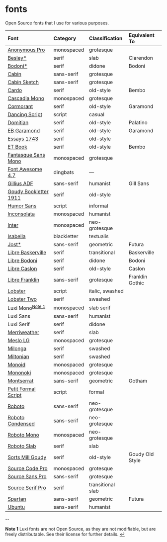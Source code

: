 # fonts

Open Source fonts that I use for various purposes.

| Font                              | Category    | Classification    | Equivalent To   |
|:----------------------------------|:------------|:------------------|:----------------|
| [Anonymous Pro][anonymous]        | monospaced  | grotesque         |                 |
| [Besley*][besley]                 | serif       | slab              | Clarendon       |
| [Bodoni*][bodoni]                 | serif       | didone            | Bodoni          |
| [Cabin][cabin]                    | sans-serif  | grotesque         |                 |
| [Cabin Sketch][cabinsketch]       | sans-serif  | grotesque         |                 |
| [Cardo][cardo]                    | serif       | old-style         | Bembo           |
| [Cascadia Mono][cascadia]         | monospaced  | grotesque         |                 |
| [Cormorant][cormorant]            | serif       | old-style         | Garamond        |
| [Dancing Script][dancing]         | script      | casual            |                 |
| [Domitian][domitian]              | serif       | old-style         | Palatino        |
| [EB Garamond][eb]                 | serif       | old-style         | Garamond        |
| [Essays 1743][essays]             | serif       | old-style         |                 |
| [ET Book][etbook]                 | serif       | old-style         | Bembo           |
| [Fantasque Sans Mono][fantasque]  | monospaced  | grotesque         |                 |
| [Font Awesome 4.7][awesome]       | dingbats    | —                 |                 |
| [Gillius ADF][gillius]            | sans-serif  | humanist          | Gill Sans       |
| [Goudy Bookletter 1911][goudy]    | serif       | old-style         |                 |
| [Humor Sans][xkcd]                | script      | informal          |                 |
| [Inconsolata][inconsolata]        | monospaced  | humanist          |                 |
| [Inter][inter]                    | monospaced  | neo-grotesque     |                 |
| [Isabella][isabella]              | blackletter | textualis         |                 |
| [Jost*][jost]                     | sans-serif  | geometric         | Futura          |
| [Libre Baskerville][lbaskerville] | serif       | transitional      | Baskerville     |
| [Libre Bodoni][lbodoni]           | serif       | didone            | Bodoni          |
| [Libre Caslon][lcaslon]           | serif       | old-style         | Caslon          |
| [Libre Franklin][lfranklin]       | sans-serif  | grotesque         | Franklin Gothic |
| [Lobster][lobster]                | script      | italic, swashed   |                 |
| [Lobster Two][lobster]            | serif       | swashed           |                 |
| Luxi Mono<sup id="a1">[Note 1](#f1)</sup> | monospaced | slab serif |                 |
| Luxi Sans                         | sans-serif  | humanist          |                 |
| Luxi Serif                        | serif       | didone            |                 |
| [Merriweather][merriweather]      | serif       | slab              |                 |
| [Meslo LG][meslo]                 | monospaced  | grotesque         |                 |
| [Milonga][milonga]                | serif       | swashed           |                 |
| [Miltonian][miltonian]            | serif       | swashed           |                 |
| [Monoid][monoid]                  | monospaced  | grotesque         |                 |
| [Mononoki][mononoki]              | monospaced  | grotesque         |                 |
| [Montserrat][montserrat]          | sans-serif  | geometric         | Gotham          |
| [Petit Formal Script][petit]      | script      | formal            |                 |
| [Roboto][roboto]                  | sans-serif  | neo-grotesque     |                 |
| [Roboto Condensed][roboto]        | sans-serif  | neo-grotesque     |                 |
| [Roboto Mono][robotomono]         | monospaced  | neo-grotesque     |                 |
| [Roboto Slab][robotoslab]         | serif       | slab              |                 |
| [Sorts Mill Goudy][sortsgoudy]    | serif       | old-style         | Goudy Old Style |
| [Source Code Pro][sourcecode]     | monospaced  | grotesque         |                 |
| [Source Sans Pro][sourcesans]     | sans-serif  | grotesque         |                 |
| [Source Serif Pro][sourceserif]   | serif       | transitional slab |                 |
| [Spartan][spartan]                | sans-serif  | geometric         | Futura          |
| [Ubuntu][ubuntu]                  | sans-serif  | humanist          |                 |

--

<b id="f1">Note 1</b> Luxi fonts are not Open Source, as they are not modifiable, but are freely distributable. See their license for further details. [↩](#a1 "Return to table")

[anonymous]: https://www.marksimonson.com/fonts/view/anonymous-pro
[awesome]: https://fontawesome.com/v4.7/
[besley]: https://github.com/indestructible-type/Besley
[bodoni]: https://github.com/indestructible-type/Bodoni
[cabin]: https://github.com/impallari/Cabin
[cabinsketch]: https://github.com/impallari/CabinSketch
[cardo]: https://fonts.google.com/specimen/Cardo
[cascadia]: https://github.com/microsoft/cascadia-code
[cormorant]: https://github.com/CatharsisFonts/Cormorant
[dancing]: https://github.com/impallari/DancingScript
[domitian]: https://github.com/dbenjaminmiller/domitian
[eb]: https://github.com/octaviopardo/EBGaramond12
[essays]: https://www.thibault.org/fonts/essays/
[etbook]: https://github.com/edwardtufte/et-book
[fantasque]: https://github.com/belluzj/fantasque-sans
[gillius]: https://arkandis.tuxfamily.org/adffonts.html
[goudy]: https://github.com/theleagueof/goudy-bookletter-1911
[inconsolata]: https://github.com/googlefonts/inconsolata
[inter]: https://github.com/rsms/inter/
[isabella]: https://www.thibault.org/fonts/isabella/
[jost]: https://github.com/indestructible-type/Jost
[lbaskerville]: https://github.com/impallari/Libre-Baskerville
[lbodoni]: https://github.com/impallari/Libre-Bodoni
[lcaslon]: https://github.com/impallari/Libre-Caslon-Text
[lfranklin]: https://github.com/impallari/Libre-Franklin
[lobster]: https://github.com/impallari/The-Lobster-Font
[merriweather]: https://github.com/SorkinType/Merriweather
[meslo]: https://github.com/andreberg/Meslo-Font
[milonga]: https://fonts.google.com/specimen/Milonga
[miltonian]: https://github.com/impallari/Miltonian
[monoid]: https://github.com/larsenwork/monoid
[mononoki]: https://github.com/madmalik/mononoki
[montserrat]: https://github.com/JulietaUla/Montserrat
[petit]: https://fonts.google.com/specimen/Petit+Formal+Script
[roboto]: https://github.com/googlefonts/roboto
[robotomono]: https://github.com/googlefonts/RobotoMono
[robotoslab]: https://github.com/googlefonts/robotoslab
[sortsgoudy]: https://github.com/theleagueof/sorts-mill-goudy
[sourcecode]: https://github.com/adobe-fonts/source-code-pro
[sourcesans]: https://github.com/adobe-fonts/source-sans
[sourceserif]: https://github.com/adobe-fonts/source-serif
[spartan]: https://github.com/bghryct/Spartan-MB
[ubuntu]: https://design.ubuntu.com/font/
[xkcd]: http://xkcdsucks.blogspot.com/2009/03/xkcdsucks-is-proud-to-present-humor.html
